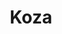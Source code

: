 ---
title: Koza
place: De gira
description: ¡Vive una experiencia emocionante bajo la gran carpa de KOOZA! ¡Pura adrenalina!
poster: poster/poster_koza.avif
---
